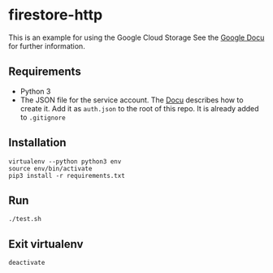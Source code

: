 # firestore-http
This is an example for using the Google Cloud Storage
See the [Google Docu](https://cloud.google.com/storage/docs/reference/libraries) for further information.

## Requirements
* Python 3
* The JSON file for the service account. The [Docu](https://cloud.google.com/storage/docs/reference/libraries#setting_up_authentication) describes how to create it. Add it as `auth.json` to the root of this repo. It is already added to `.gitignore`

## Installation
```
virtualenv --python python3 env
source env/bin/activate
pip3 install -r requirements.txt
```

## Run
``` 
./test.sh
```

## Exit virtualenv
``` 
deactivate
```
